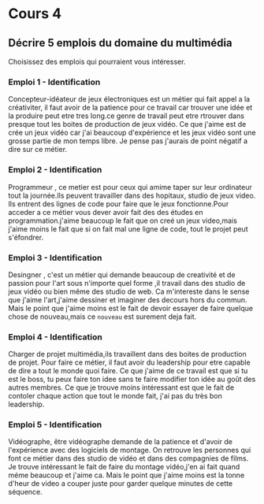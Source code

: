 # Cours 4
## Décrire 5 emplois du domaine du multimédia
Choisissez des emplois qui pourraient vous intéresser. 

### Emploi 1 - Identification
Concepteur-idéateur de jeux électroniques est un métier qui fait appel a la créativiter, il faut avoir de la patience pour ce travail car trouver une idée et la produire peut etre tres long.ce genre de travail peut etre rtrouver dans presque tout les boites de production de jeux vidéo. Ce que j'aime est de crée un jeux vidéo car j'ai beaucoup d'expérience et les jeux vidéo sont une grosse partie de mon temps libre. Je pense pas j'aurais de point négatif a dire sur ce métier.                                

### Emploi 2 - Identification
Programmeur , ce metier est pour ceux qui amime taper sur leur ordinateur tout la journée.Ils peuvent travailler dans des hopitaux, studio de jeux video. Ils entrent des lignes de code pour faire que le jeux fonctionne.Pour acceder a ce métier vous dever avoir fait des des études en programmation.j'aime beaucoup le fait que on creé un jeux video,mais j'aime moins le fait que si on fait mal une ligne de code, tout le projet peut s'éfondrer.

### Emploi 3 - Identification
Desingner , c'est un métier qui demande beaucoup de creativité et de passion pour l'art sous n'importe quel forme ,il travail dans des studio de jeux vidéo ou bien même des studio de web. Ca m'intereste dans le sense que j'aime l'art,j'aime dessiner et imaginer des decours hors du commun. Mais le point que j'aime moins est le fait de devoir essayer de faire quelque chose de nouveau,mais ce ``nouveau`` est surement deja fait.

### Emploi 4 - Identification
Charger de projet multimédia,ils travaillent dans des boites de production de projet. Pour faire ce métier, il faut avoir du leadership pour etre capable de dire a tout le monde quoi faire. Ce que j'aime de ce travail est que si tu est le boss, tu peux faire ton idee sans te faire modifier ton idée au goût des autres membres. Ce que je trouve moins intéressant est que le fait de contoler chaque action que tout le monde fait, j'ai pas du très bon leadership.

### Emploi 5 - Identification
Vidéographe, être vidéographe demande de la patience et d'avoir de l'expérience avec des logiciels de montage. On retrouve les personnes qui font ce métier dans des studio de vidéo et dans des compagnies de films. Je trouve intéressant le fait de faire du montage vidéo,j'en ai fait quand méme beaucoup et j'aime ca. Mais le point que j'aime moins est la tonne d'heur de video a couper juste pour garder quelque minutes de cette séquence.


